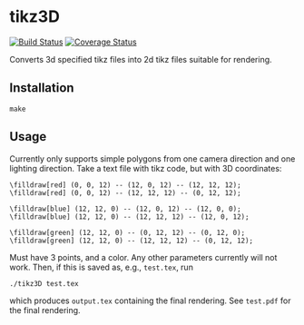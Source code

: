# tikz3D

[![Build Status](https://travis-ci.org/njanetos/tikz3d.svg?branch=master)](https://travis-ci.org/njanetos/tikz3d)
[![Coverage Status](https://coveralls.io/repos/njanetos/tikz3d/badge.svg?branch=master&service=github)](https://coveralls.io/github/njanetos/tikz3d?branch=master)

Converts 3d specified tikz files into 2d tikz files suitable for rendering.

## Installation

```
make
```

## Usage

Currently only supports simple polygons from one camera direction and one lighting direction. Take a text file with tikz code, but with 3D coordinates:

```
\filldraw[red] (0, 0, 12) -- (12, 0, 12) -- (12, 12, 12);
\filldraw[red] (0, 0, 12) -- (12, 12, 12) -- (0, 12, 12);

\filldraw[blue] (12, 12, 0) -- (12, 0, 12) -- (12, 0, 0);
\filldraw[blue] (12, 12, 0) -- (12, 12, 12) -- (12, 0, 12);

\filldraw[green] (12, 12, 0) -- (0, 12, 12) -- (0, 12, 0);
\filldraw[green] (12, 12, 0) -- (12, 12, 12) -- (0, 12, 12);
```

Must have 3 points, and a color. Any other parameters currently will not work. Then, if this is saved as, e.g., `test.tex`, run

```
./tikz3D test.tex
```

which produces `output.tex` containing the final rendering. See `test.pdf` for the final rendering.

